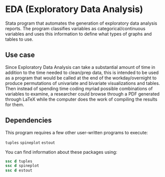 # EDA (Exploratory Data Analysis)

Stata program that automates the generation of exploratory data analysis reports.  The program classifies variables as categorical/continuous variables and uses this information to define what types of graphs and tables to use.

## Use case
Since Exploratory Data Analysis can take a substantial amount of time in addition to the time needed to clean/prep data, this is intended to be used as a program that would be called at the end of the workday/overnight to produce permutations of univariate and bivariate visualizations and tables.  Then instead of spending time coding myriad possible combinations of variables to examine, a researcher could browse through a PDF generated through LaTeX while the computer does the work of compiling the results for them.

## Dependencies
This program requires a few other user-written programs to execute:

`tuples`
`spineplot`
`estout`

You can find information about these packages using:

```Stata
ssc d tuples
ssc d spineplot
ssc d estout
```








